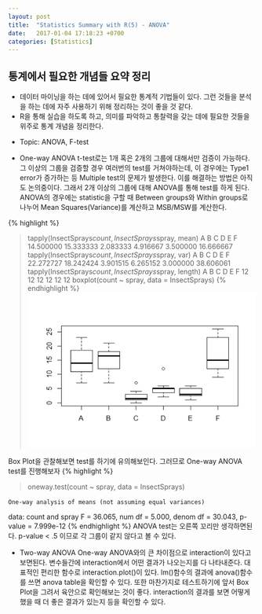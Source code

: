 ```yaml
---
layout: post
title:  "Statistics Summary with R(5) - ANOVA"
date:   2017-01-04 17:18:23 +0700
categories: [Statistics]
---
```



## 통계에서 필요한 개념들 요약 정리
+   데이터 마이닝을 하는 데에 있어서 필요한 통계적 기법들이 있다. 그런 것들을 분석을 하는 데에 자주 사용하기 위해 정리하는 것이 좋을 것 같다.
+	R을 통해 실습을 하도록 하고, 의미를 파악하고 통찰력을 갖는 데에 필요한 것들을 위주로 통계 개념을 정리한다.

- Topic: ANOVA, F-test

+	One-way ANOVA
t-test로는 1개 혹은 2개의 그룹에 대해서만 검증이 가능하다.
그 이상의 그룹을 검증할 경우 여러번의 test를 거쳐야하는데, 이 경우에는 Type1 error가 증가하는 등 Multiple test의 문제가 발생한다.
이를 해결하는 방법은 아직도 논의중이다.
그래서 2개 이상의 그룹에 대해 ANOVA를 통해 test를 하게 된다.
ANOVA의 경우에는 statistic을 구할 때 Between groups와 Within groups로 나누어 Mean Squares(Variance)를 계산하고 MSB/MSW를 계산한다.

{% highlight %}
> tapply(InsectSprays$count, InsectSprays$spray, mean)
        A         B         C         D         E         F 
14.500000 15.333333  2.083333  4.916667  3.500000 16.666667 
> tapply(InsectSprays$count, InsectSprays$spray, var)
        A         B         C         D         E         F 
22.272727 18.242424  3.901515  6.265152  3.000000 38.606061 
> tapply(InsectSprays$count, InsectSprays$spray, length)
 A  B  C  D  E  F 
12 12 12 12 12 12 
> boxplot(count ~ spray, data = InsectSprays)
{% endhighlight %}
![Screenshot ANOVA-Boxplot](https://raw.githubusercontent.com/yangyangii/yangyangii.github.io/master/static/img/_posts/ANOVA-Boxplot.jpeg  "Screenshot ANOVA-Boxplot")


Box Plot을 관찰해보면 test를 하기에 유의해보인다. 그러므로 One-way ANOVA test를 진행해보자
{% highlight %}
> oneway.test(count ~ spray, data = InsectSprays)

	One-way analysis of means (not assuming equal variances)

data:  count and spray
F = 36.065, num df = 5.000, denom df = 30.043, p-value = 7.999e-12
{% endhighlight %}
ANOVA test는 오른쪽 꼬리만 생각하면된다.
p-value < .5 이므로 각 그룹이 같지 않다고 볼 수 있다.

+	Two-way ANOVA
One-way ANOVA와의 큰 차이점으로 interaction이 있다고 보면된다.
변수들간에 interaction에서 어떤 결과가 나오는지를 다 나타내준다.
대표적인 편리한 함수로 interaction.plot()이 있다.
lm()함수의 결과에 anova()함수를 쓰면 anova table을 확인할 수 있다.
또한 마찬가지로 테스트하기에 앞서 Box Plot을 그려서 육안으로 확인해보는 것이 좋다.
interaction의 결과를 보면 어떻게 했을 때 더 좋은 결과가 있는지 등을 확인할 수 있다.


